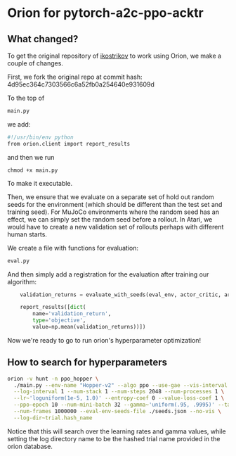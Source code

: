 # Orion for pytorch-a2c-ppo-acktr

## What changed?

To get the original repository of [ikostrikov](https://github.com/ikostrikov/pytorch-a2c-ppo-acktr) to work using Orion, we make a couple of changes.

First, we fork the original repo at commit hash: 4d95ec364c7303566c6a52fb0a254640e931609d

To the top of

```bash
main.py
```
we add:

```bash
#!/usr/bin/env python
from orion.client import report_results
```

and then we run

```
chmod +x main.py
```

To make it executable.

Then, we ensure that we evaluate on a separate set of hold out random seeds for the environment (which should be different than the test set and training seed). For MuJoCo environments where the random seed has an effect, we can simply set the random seed before a rollout. In Atari, we would have to create a new validation set of rollouts perhaps with different human starts.

We create a file with functions for evaluation:

```bash
eval.py
```
And then simply add a registration for the evaluation after training our algorithm:

```python
    validation_returns = evaluate_with_seeds(eval_env, actor_critic, args.cuda, eval_env_seeds)

    report_results([dict(
        name='validation_return',
        type='objective',
        value=np.mean(validation_returns))])
```

Now we're ready to go to run orion's hyperparameter optimization!

## How to search for hyperparameters

```bash
orion -v hunt -n ppo_hopper \
  ./main.py --env-name "Hopper-v2" --algo ppo --use-gae --vis-interval 1 \
  --log-interval 1 --num-stack 1 --num-steps 2048 --num-processes 1 \
  --lr~'loguniform(1e-5, 1.0)' --entropy-coef 0 --value-loss-coef 1 \
  --ppo-epoch 10 --num-mini-batch 32 --gamma~'uniform(.95, .9995)' --tau 0.95 \
  --num-frames 1000000 --eval-env-seeds-file ./seeds.json --no-vis \
  --log-dir~trial.hash_name
```

Notice that this will search over the learning rates and gamma values, while setting the log directory name to be the hashed trial name provided in the orion database.
